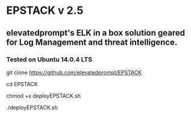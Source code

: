 # EPSTACK v 2.5
## elevatedprompt's ELK in a box solution geared for Log Management and threat intelligence.

### Tested on Ubuntu 14.0.4 LTS

  git clone https://github.com/elevatedprompt/EPSTACK
  
  cd EPSTACK
  
  chmod +x deployEPSTACK.sh
  
  ./deployEPSTACK.sh
   
